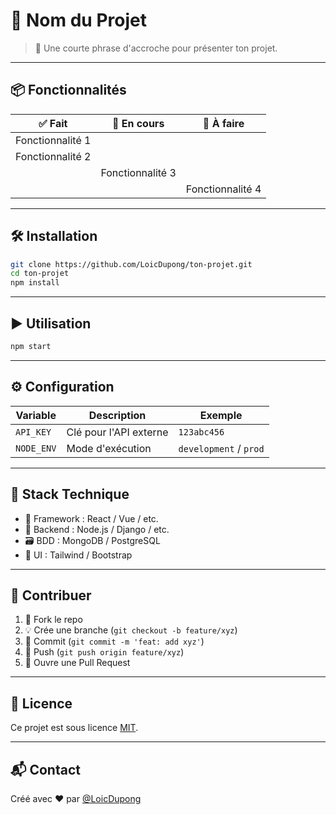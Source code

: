 # 🚀 Nom du Projet

> 🌟 Une courte phrase d'accroche pour présenter ton projet.

---

## 📦 Fonctionnalités

| ✅ Fait | 🔧 En cours | 📝 À faire |
|--------|-------------|------------|
| Fonctionnalité 1 |  |  |
| Fonctionnalité 2 |  |  |
|  | Fonctionnalité 3 |  |
|  |  | Fonctionnalité 4 |

---

## 🛠️ Installation

```bash
git clone https://github.com/LoicDupong/ton-projet.git
cd ton-projet
npm install
```

---

## ▶️ Utilisation

```bash
npm start
```

---

## ⚙️ Configuration

| Variable          | Description                 | Exemple                |
|------------------|-----------------------------|------------------------|
| `API_KEY`         | Clé pour l'API externe      | `123abc456`            |
| `NODE_ENV`        | Mode d'exécution            | `development` / `prod` |

---

## 🧰 Stack Technique

- 🧠 Framework : React / Vue / etc.
- 🔌 Backend : Node.js / Django / etc.
- 🗃️ BDD : MongoDB / PostgreSQL
- 🎨 UI : Tailwind / Bootstrap

---

## 🤝 Contribuer

1. 🍴 Fork le repo
2. 💡 Crée une branche (`git checkout -b feature/xyz`)
3. 🔨 Commit (`git commit -m 'feat: add xyz'`)
4. 🚀 Push (`git push origin feature/xyz`)
5. 📩 Ouvre une Pull Request

---

## 📝 Licence

Ce projet est sous licence [MIT](LICENSE).

---

## 📬 Contact

Créé avec ❤️ par [@LoicDupong](https://github.com/LoicDupong)
